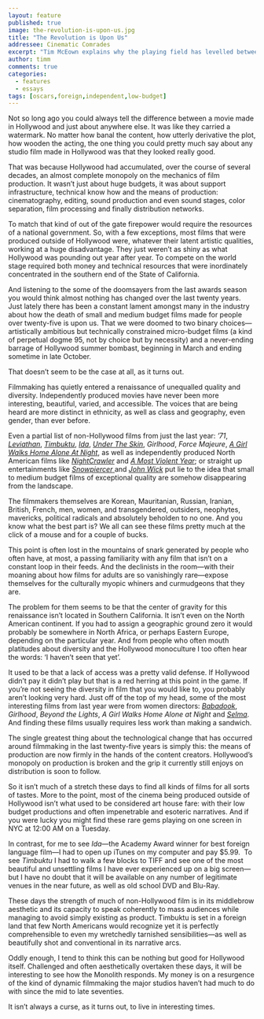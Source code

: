 ```yaml
---
layout: feature
published: true
image: the-revolution-is-upon-us.jpg
title: "The Revolution is Upon Us"
addressee: Cinematic Comrades
excerpt: "Tim McEown explains why the playing field has levelled between Hollywood blockbusters and smaller-budgeted up-and-comers."
author: timm
comments: true
categories:
  - features
  - essays
tags: [oscars,foreign,independent,low-budget]
---
```


Not so long ago you could always tell the difference between a movie made in Hollywood and just about anywhere else. It was like they carried a watermark. No matter how banal the content, how utterly derivative the plot, how wooden the acting, the one thing you could pretty much say about any studio film made in Hollywood was that they looked really good. 

That was because Hollywood had accumulated, over the course of several decades, an almost complete monopoly on the mechanics of film production. It wasn’t just about huge budgets, it was about support infrastructure, technical know how and the means of production: cinematography, editing, sound production and even sound stages, color separation, film processing and finally distribution networks.

To match that kind of out of the gate firepower would require the resources of a national government. So, with a few exceptions, most films that were produced outside of Hollywood were, whatever their latent artistic qualities, working at a huge disadvantage. They just weren’t as shiny as what Hollywood was pounding out year after year. To compete on the world stage required both money and technical resources that were inordinately concentrated in the southern end of the State of California.

And listening to the some of the doomsayers from the last awards season you would think almost nothing has changed over the last twenty years. Just lately there has been a constant lament amongst many in the industry about how the death of small and medium budget films made for people over twenty-five is upon us. That we were doomed to two binary choices—artistically ambitious but technically constrained micro-budget films (a kind of perpetual dogme 95, not by choice but by necessity) and a never-ending barrage of Hollywood summer bombast, beginning in March and ending sometime in late October.

That doesn’t seem to be the case at all, as it turns out.

Filmmaking has quietly entered a renaissance of unequalled quality and diversity. Independently produced movies have never been more interesting, beautiful, varied, and accessible. The voices that are being heard are more distinct in ethnicity, as well as class and geography, even gender, than ever before. 

Even a partial list of non-Hollywood films from just the last year: _’71_, [_Leviathan_](http://www.dearcastandcrew.com/content/2015/2/4/leviathan.html), [_Timbuktu_](http://www.dearcastandcrew.com/content/2015/2/20/timbuktu.html), [_Ida_](http://www.dearcastandcrew.com/content/2015/2/9/ida.html), [_Under The Skin_](http://www.dearcastandcrew.com/content/2014/6/11/under-the-skin.html), _Girlhood_, _Force Majeure_, [_A Girl Walks Home Alone At Night_](http://www.dearcastandcrew.com/content/2015/3/2/a-girl-walks-home-alone-at-night.html), as well as independently produced North American films like [_NightCrawler_](http://www.dearcastandcrew.com/content/2014/10/29/nightcrawler.html) and [_A Most Violent Year_](http://www.dearcastandcrew.com/content/2015/1/20/a-most-violent-year.html); or straight up entertainments like [_Snowpiercer_ ](http://www.dearcastandcrew.com/content/2014/7/3/snowpiercer.html)and [_John Wick_](http://www.dearcastandcrew.com/content/2014/10/30/john-wick.html) put lie to the idea that small to medium budget films of exceptional quality are somehow disappearing from the landscape. 

The filmmakers themselves are Korean, Mauritanian, Russian, Iranian, British, French, men, women, and transgendered, outsiders, neophytes, mavericks, political radicals and absolutely beholden to no one. And you know what the best part is? We all can see these films pretty much at the click of a mouse and for a couple of bucks.

This point is often lost in the mountains of snark generated by people who often have, at most, a passing familiarity with any film that isn’t on a constant loop in their feeds. And the declinists in the room—with their moaning about how films for adults are so vanishingly rare—expose themselves for the culturally myopic whiners and curmudgeons that they are. 

The problem for them seems to be that the center of gravity for this renaissance isn’t located in Southern California. It isn’t even on the North American continent. If you had to assign a geographic ground zero it would probably be somewhere in North Africa, or perhaps Eastern Europe, depending on the particular year. And from people who often mouth platitudes about diversity and the Hollywood monoculture I too often hear the words: ‘I haven’t seen that yet’.

It used to be that a lack of access was a pretty valid defense. If Hollywood didn’t pay it didn’t play but that is a red herring at this point in the game. If you’re not seeing the diversity in film that you would like to, you probably aren’t looking very hard. Just off of the top of my head, some of the most interesting films from last year were from women directors: [_Babadook_](http://www.dearcastandcrew.com/content/2014/12/8/the-babadook.html), _Girlhood_, _Beyond the Lights_, _A Girl Walks Home Alone at Night_ and [_Selma_](http://www.dearcastandcrew.com/content/2015/1/21/selma.html). And finding these films usually requires less work than making a sandwich. 

The single greatest thing about the technological change that has occurred around filmmaking in the last twenty-five years is simply this: the means of production are now firmly in the hands of the content creators. Hollywood’s monopoly on production is broken and the grip it currently still enjoys on distribution is soon to follow.

So it isn’t much of a stretch these days to find all kinds of films for all sorts of tastes. More to the point, most of the cinema being produced outside of Hollywood isn’t what used to be considered art house fare: with their low budget productions and often impenetrable and esoteric narratives. And if you were lucky you might find these rare gems playing on one screen in NYC at 12:00 AM on a Tuesday.

In contrast, for me to see _Ida_—the Academy Award winner for best foreign language film—I had to open up iTunes on my computer and pay $5.99.  To see _Timbuktu_ I had to walk a few blocks to TIFF and see one of the most beautiful and unsettling films I have ever experienced up on a big screen—but I have no doubt that it will be available on any number of legitimate venues in the near future, as well as old school DVD and Blu-Ray. 

These days the strength of much of non-Hollywood film is in its middlebrow aesthetic and its capacity to speak coherently to mass audiences while managing to avoid simply existing as product. Timbuktu is set in a foreign land that few North Americans would recognize yet it is perfectly comprehensible to even my wretchedly tarnished sensibilities—as well as beautifully shot and conventional in its narrative arcs.

Oddly enough, I tend to think this can be nothing but good for Hollywood itself. Challenged and often aesthetically overtaken these days, it will be interesting to see how the Monolith responds. My money is on a resurgence of the kind of dynamic filmmaking the major studios haven’t had much to do with since the mid to late seventies.

It isn’t always a curse, as it turns out, to live in interesting times.